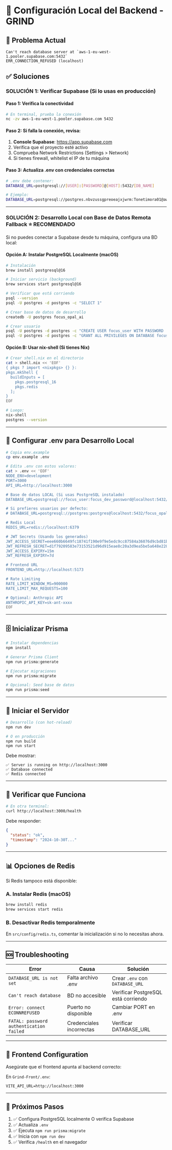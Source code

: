 # 🚀 Configuración Local del Backend - GRIND

## 🔴 Problema Actual

```
Can't reach database server at `aws-1-eu-west-1.pooler.supabase.com:5432`
ERR_CONNECTION_REFUSED (localhost)
```

## ✅ Soluciones

### **SOLUCIÓN 1: Verificar Supabase (Si lo usas en producción)**

#### Paso 1: Verifica la conectividad
```bash
# En terminal, prueba la conexión
nc -zv aws-1-eu-west-1.pooler.supabase.com 5432
```

#### Paso 2: Si falla la conexión, revisa:
1. **Console Supabase**: https://app.supabase.com
2. Verifica que el proyecto esté activo
3. Comprueba Network Restrictions (Settings > Network)
4. Si tienes firewall, whitelist el IP de tu máquina

#### Paso 3: Actualiza .env con credenciales correctas
```bash
# .env debe contener:
DATABASE_URL=postgresql://[USER]:[PASSWORD]@[HOST]:5432/[DB_NAME]

# Ejemplo:
DATABASE_URL=postgresql://postgres.nbvzussgpreoeajxjwrm:Tonetimora01@aws-1-eu-west-1.pooler.supabase.com:5432/postgres
```

---

### **SOLUCIÓN 2: Desarrollo Local con Base de Datos Remota Fallback** ⭐ RECOMENDADO

Si no puedes conectar a Supabase desde tu máquina, configura una BD local:

#### **Opción A: Instalar PostgreSQL Localmente (macOS)**

```bash
# Instalación
brew install postgresql@16

# Iniciar servicio (background)
brew services start postgresql@16

# Verificar que está corriendo
psql --version
psql -U postgres -d postgres -c "SELECT 1"

# Crear base de datos de desarrollo
createdb -U postgres focus_opal_ai

# Crear usuario
psql -U postgres -d postgres -c "CREATE USER focus_user WITH PASSWORD 'focus_dev_password';"
psql -U postgres -d postgres -c "GRANT ALL PRIVILEGES ON DATABASE focus_opal_ai TO focus_user;"
```

#### **Opción B: Usar nix-shell (Si tienes Nix)**

```bash
# Crear shell.nix en el directorio
cat > shell.nix << 'EOF'
{ pkgs ? import <nixpkgs> {} }:
pkgs.mkShell {
  buildInputs = [
    pkgs.postgresql_16
    pkgs.redis
  ];
}
EOF

# Luego:
nix-shell
postgres --version
```

---

## 🔧 Configurar .env para Desarrollo Local

```bash
# Copia env.example
cp env.example .env

# Edita .env con estos valores:
cat > .env << 'EOF'
NODE_ENV=development
PORT=3000
API_URL=http://localhost:3000

# Base de datos LOCAL (Si usas PostgreSQL instalado)
DATABASE_URL=postgresql://focus_user:focus_dev_password@localhost:5432/focus_opal_ai

# Si prefieres usuarios por defecto:
# DATABASE_URL=postgresql://postgres:postgres@localhost:5432/focus_opal_ai

# Redis Local
REDIS_URL=redis://localhost:6379

# JWT Secrets (Usando los generados)
JWT_ACCESS_SECRET=eee660b6649fc18741f190e9f9e5edc9cc87584a36076d9cbd81b9005c81f900
JWT_REFRESH_SECRET=d1f79209583e73153521d96d915eae8c20a3d9ea5be5a648e2286e5d00b35625
JWT_ACCESS_EXPIRY=15m
JWT_REFRESH_EXPIRY=7d

# Frontend URL
FRONTEND_URL=http://localhost:5173

# Rate Limiting
RATE_LIMIT_WINDOW_MS=900000
RATE_LIMIT_MAX_REQUESTS=100

# Optional: Anthropic API
ANTHROPIC_API_KEY=sk-ant-xxxx
EOF
```

---

## 🗄️ Inicializar Prisma

```bash
# Instalar dependencias
npm install

# Generar Prisma Client
npm run prisma:generate

# Ejecutar migraciones
npm run prisma:migrate

# Opcional: Seed base de datos
npm run prisma:seed
```

---

## 🚀 Iniciar el Servidor

```bash
# Desarrollo (con hot-reload)
npm run dev

# O en producción
npm run build
npm run start
```

Debe mostrar:
```
✅ Server is running on http://localhost:3000
✅ Database connected
✅ Redis connected
```

---

## 🧪 Verificar que Funciona

```bash
# En otra terminal:
curl http://localhost:3000/health
```

Debe responder:
```json
{
  "status": "ok",
  "timestamp": "2024-10-30T..."
}
```

---

## 📊 Opciones de Redis

Si Redis tampoco está disponible:

### **A. Instalar Redis (macOS)**
```bash
brew install redis
brew services start redis
```

### **B. Desactivar Redis temporalmente**
En `src/config/redis.ts`, comentar la inicialización si no lo necesitas ahora.

---

## 🆘 Troubleshooting

| Error | Causa | Solución |
|-------|-------|----------|
| `DATABASE_URL is not set` | Falta archivo .env | Crear `.env` con `DATABASE_URL` |
| `Can't reach database` | BD no accesible | Verificar PostgreSQL está corriendo |
| `Error: connect ECONNREFUSED` | Puerto no disponible | Cambiar PORT en .env |
| `FATAL: password authentication failed` | Credenciales incorrectas | Verificar DATABASE_URL |

---

## 📱 Frontend Configuration

Asegúrate que el frontend apunta al backend correcto:

En `Grind-Front/.env`:
```
VITE_API_URL=http://localhost:3000
```

---

## 🎯 Próximos Pasos

1. ✅ Configura PostgreSQL localmente O verifica Supabase
2. ✅ Actualiza `.env` 
3. ✅ Ejecuta `npm run prisma:migrate`
4. ✅ Inicia con `npm run dev`
5. ✅ Verifica `/health` en el navegador



